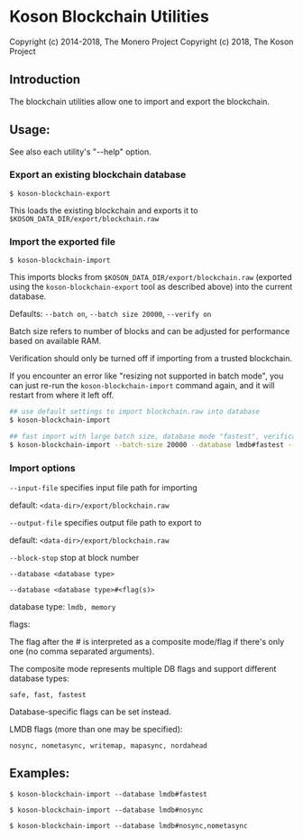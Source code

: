 # Koson Blockchain Utilities

Copyright (c) 2014-2018, The Monero Project
Copyright (c)      2018, The Koson Project

## Introduction

The blockchain utilities allow one to import and export the blockchain.

## Usage:

See also each utility's "--help" option.

### Export an existing blockchain database

`$ koson-blockchain-export`

This loads the existing blockchain and exports it to `$KOSON_DATA_DIR/export/blockchain.raw`

### Import the exported file

`$ koson-blockchain-import`

This imports blocks from `$KOSON_DATA_DIR/export/blockchain.raw` (exported using the
`koson-blockchain-export` tool as described above) into the current database.

Defaults: `--batch on`, `--batch size 20000`, `--verify on`

Batch size refers to number of blocks and can be adjusted for performance based on available RAM.

Verification should only be turned off if importing from a trusted blockchain.

If you encounter an error like "resizing not supported in batch mode", you can just re-run
the `koson-blockchain-import` command again, and it will restart from where it left off.

```bash
## use default settings to import blockchain.raw into database
$ koson-blockchain-import

## fast import with large batch size, database mode "fastest", verification off
$ koson-blockchain-import --batch-size 20000 --database lmdb#fastest --verify off

```

### Import options

`--input-file`
specifies input file path for importing

default: `<data-dir>/export/blockchain.raw`

`--output-file`
specifies output file path to export to

default: `<data-dir>/export/blockchain.raw`

`--block-stop`
stop at block number

`--database <database type>`

`--database <database type>#<flag(s)>`

database type: `lmdb, memory`

flags:

The flag after the # is interpreted as a composite mode/flag if there's only
one (no comma separated arguments).

The composite mode represents multiple DB flags and support different database types:

`safe, fast, fastest`

Database-specific flags can be set instead.

LMDB flags (more than one may be specified):

`nosync, nometasync, writemap, mapasync, nordahead`

## Examples:

```
$ koson-blockchain-import --database lmdb#fastest

$ koson-blockchain-import --database lmdb#nosync

$ koson-blockchain-import --database lmdb#nosync,nometasync
```
